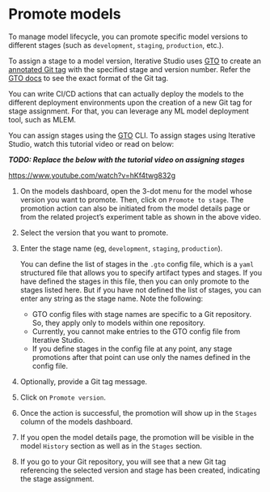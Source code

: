 # Promote models

To manage model lifecycle, you can promote specific model versions to different
stages (such as `development`, `staging`, `production`, etc.).

To assign a stage to a model version, Iterative Studio uses [GTO] to create an
[annotated Git tag][git tag] with the specified stage and version number. Refer
the [GTO docs][gto] to see the exact format of the Git tag.

You can write CI/CD actions that can actually deploy the models to the different
deployment environments upon the creation of a new Git tag for stage assignment.
For that, you can leverage any ML model deployment tool, such as MLEM.

You can assign stages using the [GTO] CLI. To assign stages using Iterative
Studio, watch this tutorial video or read on below:

**_TODO: Replace the below with the tutorial video on assigning stages_**

https://www.youtube.com/watch?v=hKf4twg832g

1. On the models dashboard, open the 3-dot menu for the model whose version you
   want to promote. Then, click on `Promote to stage`. The promotion action can
   also be initiated from the model details page or from the related project’s
   experiment table as shown in the above video.

2. Select the version that you want to promote.
3. Enter the stage name (eg, `development`, `staging`, `production`).

   <admon>

   You can define the list of stages in the `.gto` config file, which is a
   `yaml` structured file that allows you to specify artifact types and stages.
   If you have defined the stages in this file, then you can only promote to the
   stages listed here. But if you have not defined the list of stages, you can
   enter any string as the stage name. Note the following:

   - GTO config files with stage names are specific to a Git repository. So,
     they apply only to models within one repository.
   - Currently, you cannot make entries to the GTO config file from Iterative
     Studio.
   - If you define stages in the config file at any point, any stage promotions
     after that point can use only the names defined in the config file.

   </admon>

4. Optionally, provide a Git tag message.
5. Click on `Promote version`.
6. Once the action is successful, the promotion will show up in the `Stages`
   column of the models dashboard.
7. If you open the model details page, the promotion will be visible in the
   model `History` section as well as in the `Stages` section.
8. If you go to your Git repository, you will see that a new Git tag referencing
   the selected version and stage has been created, indicating the stage
   assignment.

[gto]: https://github.com/iterative/gto
[git tag]: https://git-scm.com/docs/git-tag

